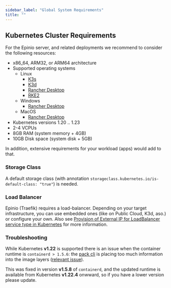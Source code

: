 ```yaml
---
sidebar_label: "Global System Requirements"
title: ""
---
```


<head>
  <link rel="canonical" href="https://docs.epinio.io/references/system_requirements/global"/>
</head>

## Kubernetes Cluster Requirements

For the Epinio server, and related deployments we recommend to consider the following resources:

- x86_64, ARM32, or ARM64 architecture
- Supported operating systems
  - Linux
    - [K3s](../../howtos/install_epinio_on_k3s.md)
    - [K3d](../../howtos/install_epinio_on_k3d.md)
    - [Rancher Desktop](../../howtos/install_epinio_on_rancher_desktop.md)
    - [RKE2](../../howtos/install_epinio_on_rke.md)
  - Windows
    - [Rancher Desktop](../../howtos/install_epinio_on_rancher_desktop.md)
  - MacOS
    - [Rancher Desktop](../../howtos/install_epinio_on_rancher_desktop.md)
- Kubernetes versions 1.20 .. 1.23
- 2-4 VCPUs
- 8GB RAM (system memory + 4GB)
- 10GB Disk space (system disk + 5GB)

In addition, extensive requirements for your workload (apps) would add to that.

### Storage Class

A default storage class (with annotation `storageclass.kubernetes.io/is-default-class: "true"`) is needed.

### Load Balancer

Epinio (Traefik) requires a load-balancer. Depending on your target infrastructure, you can use embedded ones (like on Public Cloud, K3d, aso.) or configure your own.
Also see [Provision of External IP for LoadBalancer service type in Kubernetes](../../howtos/provision_external_ip_for_local_kubernetes.md) for more information.

### Troubleshooting

While Kubernetes **v1.22** is supported there is an issue when the container runtime is `containerd > 1.5.6`: the [pack cli](https://github.com/buildpacks/pack) is placing too much information into the
image layers ([relevant issue](https://github.com/paketo-buildpacks/full-builder/issues/415)).

This was fixed in version **v1.5.8** of `containerd`, and the updated runtime is available from Kubernetes **v1.22.4** onwward, so if you have a lower version please update.
